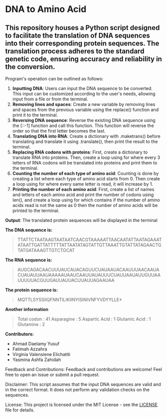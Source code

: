 # DNA to Amino Acid
## This repository houses a Python script designed to facilitate the translation of DNA sequences into their corresponding protein sequences. The translation process adheres to the standard genetic code, ensuring accuracy and reliability in the conversion.

Program's operation can be outlined as follows:
1. **Inputting DNA**: Users can input the DNA sequence to be converted. This input can be customized according to the user's needs, allowing input from a file or from the terminal.
2. **Removing lines and spaces**: Create a new variable by removing lines and spaces from the previous variable using the replace() function and print it to the terminal.
3. **Reversing DNA sequence**: Reverse the existing DNA sequence using the [::-1] function and call this function. This function will reverse the order so that the first letter becomes the last.
4. **Translating DNA into RNA**: Create a dictionary with .maketrans() before translating and translate it using .translate(), then print the result to the terminal.
5. **Replacing RNA codons with proteins**: First, create a dictionary to translate RNA into proteins. Then, create a loop using for where every 3 letters of RNA codons will be translated into proteins and print them to the terminal.
6. **Counting the number of each type of amino acid**: Counting is done by creating a list where each type of amino acid starts from 0. Then create a loop using for where every same letter is read, it will increase by 1.
7. **Printing the number of each amino acid**: First, create a list of names and letters of each amino acid and print the number of codons using len(), and create a loop using for which contains if the number of amino acids read is not the same as 0 then the number of amino acids will be printed to the terminal.

**Output**: The translated protein sequences will be displayed in the terminal

**The DNA sequence is:**
>TTATTCTAATAAGTAATAATCAACGTAAAAATTAACAATATTAATAGAAATATAATTGATTATTTTTATTAATATAGTATTGTTAAATTGTATTATAGAACTGTATGATAAAGTTGTCTGCAT

**The RNA sequence is:**
>AUGCAGACAACUUUAUCAUACAGUUCUAUAAUACAAUUUAACAAUACUAUAUUAAUAAAAAUAAUCAAUUAUAUUUCUAUUAAUAUUGUUAAUUUUUACGUUGAUUAUUACUUAUUAGAAUAA

**The protein sequence is:**
>MQTTLSYSSIIQFNNTILIKIINYISINIVNFYVDYYLLE*

**Another information**
>Total codon : 41
Asparagine : 5
Aspartic Acid : 1
Glutamic Acid : 1
Glutamine : 2

**Contributors:**
* Ahmad Daelamy Yusuf
* Fatimah Azzahra
* Virginia Valensiene Elichatiti
* Yasmina Ashfa Zahidah

Feedback and Contributions:
Feedback and contributions are welcome! Feel free to open an issue or submit a pull request.

Disclaimer:
This script assumes that the input DNA sequences are valid and in the correct format. It does not perform any validation checks on the sequences.

License:
This project is licensed under the MIT License - see the [LICENSE](https://github.com/Daelamy-Yusuf/Translate-DNA/blob/main/LICENSE) file for details.
